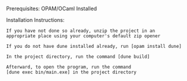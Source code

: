 Prerequisites: OPAM/OCaml Installed

Installation Instructions:

    If you have not done so already, unzip the project in an
    appropriate place using your computer's default zip opener

    If you do not have dune installed already, run [opam install dune]

    In the project directory, run the command [dune build]

    Afterward, to open the program, run the command 
    [dune exec bin/main.exe] in the project directory
